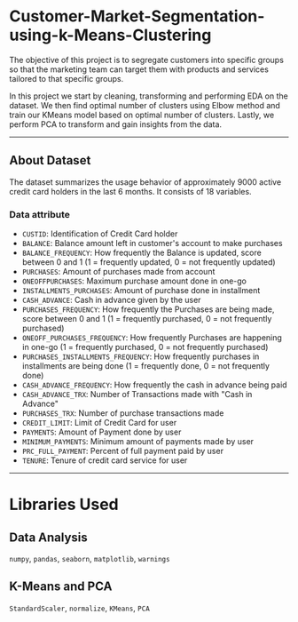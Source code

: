 # Customer-Market-Segmentation-using-k-Means-Clustering

The objective of this project is to segregate customers into specific groups
so that the marketing team can target them with products and services
tailored to that specific groups.

In this project we start by cleaning, transforming and performing EDA
on the dataset. We then find optimal number of clusters using Elbow method and train
our KMeans model based on optimal number of clusters. Lastly, we perform 
PCA to transform and gain insights from the data.

****
## About Dataset
The dataset summarizes the usage behavior of approximately 9000 active credit card holders in the last 6 months. 
It consists of 18 variables.

### Data attribute
* `CUSTID`: Identification of Credit Card holder 
* `BALANCE`: Balance amount left in customer's account to make purchases
* `BALANCE_FREQUENCY`: How frequently the Balance is updated, score between 0 and 1 (1 = frequently updated, 0 = not frequently updated)
* `PURCHASES`: Amount of purchases made from account
* `ONEOFFPURCHASES`: Maximum purchase amount done in one-go
* `INSTALLMENTS_PURCHASES`: Amount of purchase done in installment
* `CASH_ADVANCE`: Cash in advance given by the user
* `PURCHASES_FREQUENCY`: How frequently the Purchases are being made, score between 0 and 1 (1 = frequently purchased, 0 = not frequently purchased)
* `ONEOFF_PURCHASES_FREQUENCY`: How frequently Purchases are happening in one-go (1 = frequently purchased, 0 = not frequently purchased)
* `PURCHASES_INSTALLMENTS_FREQUENCY`: How frequently purchases in installments are being done (1 = frequently done, 0 = not frequently done)
* `CASH_ADVANCE_FREQUENCY`: How frequently the cash in advance being paid
* `CASH_ADVANCE_TRX`: Number of Transactions made with "Cash in Advance"
* `PURCHASES_TRX`: Number of purchase transactions made
* `CREDIT_LIMIT`: Limit of Credit Card for user
* `PAYMENTS`: Amount of Payment done by user
* `MINIMUM_PAYMENTS`: Minimum amount of payments made by user  
* `PRC_FULL_PAYMENT`: Percent of full payment paid by user
* `TENURE`: Tenure of credit card service for user


****
# Libraries Used

## Data Analysis
`numpy`, `pandas`, `seaborn`, `matplotlib`, `warnings`

## K-Means and PCA

`StandardScaler`, `normalize`, `KMeans`, `PCA`